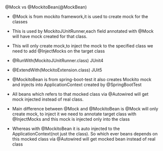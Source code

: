 @Mock vs @MockitoBean(@MockBean)

* @Mock is from mockito framework,it is used to create mock for the classes
* This is used by MockitoJUnitRunner,each field annotated with @Mock will have mock created for that class.
* This will only create mock,to inject the mock to the specified class we need to add @InjectMocks on the target class
* @RunWith(MockitoJUnitRunner.class) JUnit4
* @ExtendWith(MockitoExtension.class) JUit5


* @MockitoBean is from spring-boot-test it also creates Mockito mock and injects into ApplicationContext created by @SpringBootTest
* All beans which refers to that mocked class via @Autowired will get mock injected instead of real class.


* Main difference between @Mock and @MockitoBean is @Mock will only create mock, to inject it we need to annotate target class with @InjectMocks and this mock is injected only into the class
* Whereas with @MockitoBean it is auto injected to the ApplicationContext(not just the class). So which ever beans depends on this mocked class via @Autowired will get mocked bean instead of real class